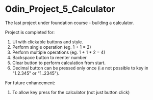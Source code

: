 # Odin_Project_5_Calculator

The last project under foundation course - building a calculator.

Project is completed for:

1. UI with clickable buttons and style.
2. Perform single operation (eg. 1 + 1 = 2)
3. Perform multiple operations (eg. 1 + 1 * 2 = 4)
4. Backspace button to reenter number
5. Clear button to perform calculation from start.
6. Decimal button can be pressed only once (i.e not possible to key in "1.2.345" or "1..2345").

For future enhancement:
1. To allow key press for the calculator (not just button click)